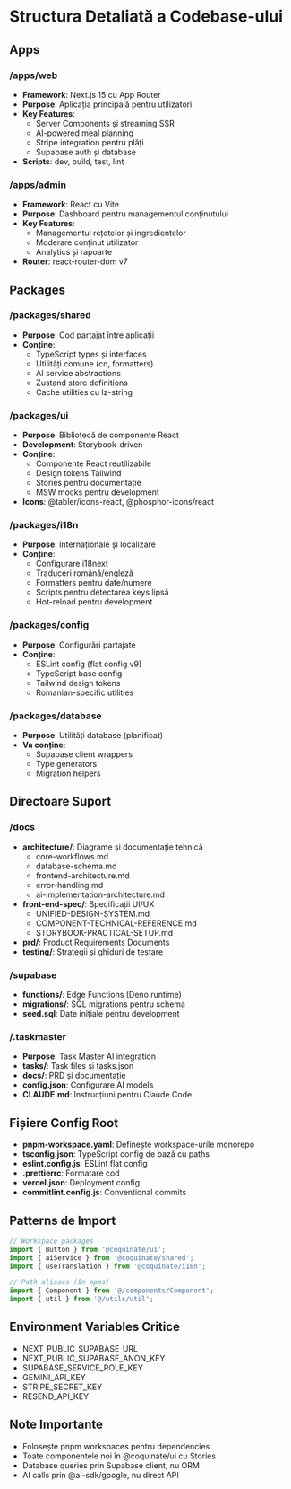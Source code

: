 # Structura Detaliată a Codebase-ului

## Apps

### /apps/web
- **Framework**: Next.js 15 cu App Router
- **Purpose**: Aplicația principală pentru utilizatori
- **Key Features**:
  - Server Components și streaming SSR
  - AI-powered meal planning
  - Stripe integration pentru plăți
  - Supabase auth și database
- **Scripts**: dev, build, test, lint

### /apps/admin
- **Framework**: React cu Vite
- **Purpose**: Dashboard pentru managementul conținutului
- **Key Features**:
  - Managementul rețetelor și ingredientelor
  - Moderare conținut utilizator
  - Analytics și rapoarte
- **Router**: react-router-dom v7

## Packages

### /packages/shared
- **Purpose**: Cod partajat între aplicații
- **Conține**:
  - TypeScript types și interfaces
  - Utilități comune (cn, formatters)
  - AI service abstractions
  - Zustand store definitions
  - Cache utilities cu lz-string

### /packages/ui
- **Purpose**: Bibliotecă de componente React
- **Development**: Storybook-driven
- **Conține**:
  - Componente React reutilizabile
  - Design tokens Tailwind
  - Stories pentru documentație
  - MSW mocks pentru development
- **Icons**: @tabler/icons-react, @phosphor-icons/react

### /packages/i18n
- **Purpose**: Internaționale și localizare
- **Conține**:
  - Configurare i18next
  - Traduceri română/engleză
  - Formatters pentru date/numere
  - Scripts pentru detectarea keys lipsă
  - Hot-reload pentru development

### /packages/config
- **Purpose**: Configurări partajate
- **Conține**:
  - ESLint config (flat config v9)
  - TypeScript base config
  - Tailwind design tokens
  - Romanian-specific utilities

### /packages/database
- **Purpose**: Utilități database (planificat)
- **Va conține**:
  - Supabase client wrappers
  - Type generators
  - Migration helpers

## Directoare Suport

### /docs
- **architecture/**: Diagrame și documentație tehnică
  - core-workflows.md
  - database-schema.md
  - frontend-architecture.md
  - error-handling.md
  - ai-implementation-architecture.md
- **front-end-spec/**: Specificații UI/UX
  - UNIFIED-DESIGN-SYSTEM.md
  - COMPONENT-TECHNICAL-REFERENCE.md
  - STORYBOOK-PRACTICAL-SETUP.md
- **prd/**: Product Requirements Documents
- **testing/**: Strategii și ghiduri de testare

### /supabase
- **functions/**: Edge Functions (Deno runtime)
- **migrations/**: SQL migrations pentru schema
- **seed.sql**: Date inițiale pentru development

### /.taskmaster
- **Purpose**: Task Master AI integration
- **tasks/**: Task files și tasks.json
- **docs/**: PRD și documentație
- **config.json**: Configurare AI models
- **CLAUDE.md**: Instrucțiuni pentru Claude Code

## Fișiere Config Root
- **pnpm-workspace.yaml**: Definește workspace-urile monorepo
- **tsconfig.json**: TypeScript config de bază cu paths
- **eslint.config.js**: ESLint flat config
- **.prettierrc**: Formatare cod
- **vercel.json**: Deployment config
- **commitlint.config.js**: Conventional commits

## Patterns de Import
```typescript
// Workspace packages
import { Button } from '@coquinate/ui';
import { aiService } from '@coquinate/shared';
import { useTranslation } from '@coquinate/i18n';

// Path aliases (în apps)
import { Component } from '@/components/Component';
import { util } from '@/utils/util';
```

## Environment Variables Critice
- NEXT_PUBLIC_SUPABASE_URL
- NEXT_PUBLIC_SUPABASE_ANON_KEY
- SUPABASE_SERVICE_ROLE_KEY
- GEMINI_API_KEY
- STRIPE_SECRET_KEY
- RESEND_API_KEY

## Note Importante
- Folosește pnpm workspaces pentru dependencies
- Toate componentele noi în @coquinate/ui cu Stories
- Database queries prin Supabase client, nu ORM
- AI calls prin @ai-sdk/google, nu direct API